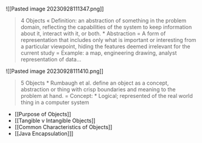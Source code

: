![[Pasted image 20230928111347.png]]
> 4 Objects « Definition: an abstraction of something in the problem domain, reflecting the capabilities of the system to keep information about it, interact with it, or both. * Abstraction = A form of representation that includes only what is important or interesting from a particular viewpoint, hiding the features deemed irrelevant for the current study = Example: a map, engineering drawing, analyst representation of data...

![[Pasted image 20230928111410.png]]
> 5 Objects * Rumbaugh et al. define an object as a concept, abstraction or thing with crisp boundaries and meaning to the problem at hand. = Concept: * Logical; represented of the real world thing in a computer system

* [[Purpose of Objects]]
* [[Tangible v Intangible Objects]]
* [[Common Characteristics of Objects]]
* [[Java Encapsulation]]]